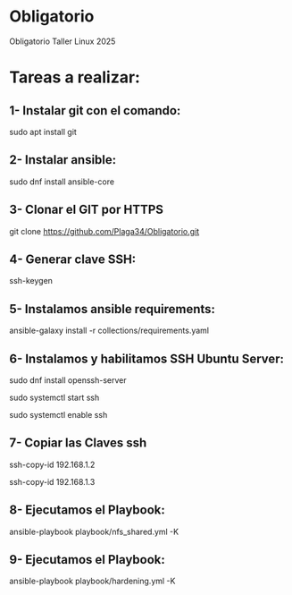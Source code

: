 # Obligatorio
Obligatorio Taller Linux 2025

# Tareas a realizar:

## 1- Instalar git con el comando:

  sudo apt install git

## 2- Instalar ansible:

  sudo dnf install ansible-core

## 3- Clonar el GIT por HTTPS

   git clone https://github.com/Plaga34/Obligatorio.git


## 4- Generar clave SSH:

   ssh-keygen


## 5- Instalamos ansible requirements:

   ansible-galaxy install -r collections/requirements.yaml


## 6- Instalamos y habilitamos SSH Ubuntu Server:

  sudo dnf install openssh-server
  
  sudo systemctl start ssh

  sudo systemctl enable ssh


## 7- Copiar las Claves ssh

   ssh-copy-id 192.168.1.2
  
   ssh-copy-id 192.168.1.3


## 8- Ejecutamos el Playbook:

  ansible-playbook playbook/nfs_shared.yml -K


## 9-  Ejecutamos el Playbook:

  ansible-playbook playbook/hardening.yml -K

